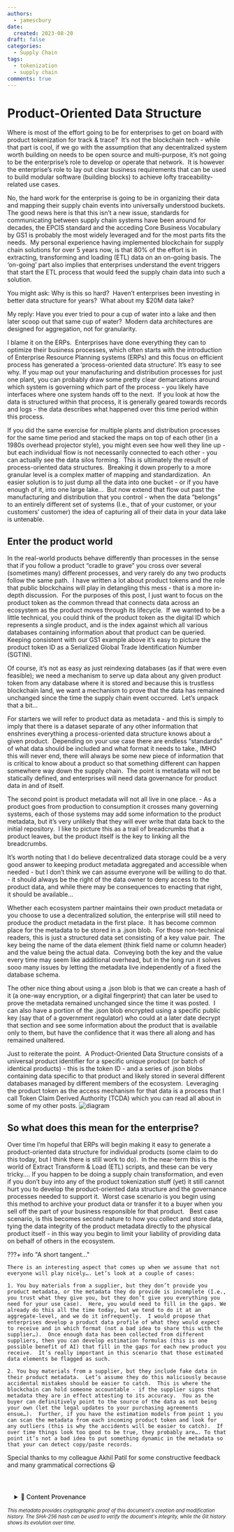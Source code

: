 ```yaml
---
authors:
  - jamescbury
date:
  created: 2023-08-20
draft: false
categories:
  - Supply Chain
tags:
  - tokenization
  - supply chain
comments: true
---
```

# Product-Oriented Data Structure
  
Where is most of the effort going to be for enterprises to get on board with product tokenization for track & trace?  It’s not the blockchain tech - while that part is cool, if we go with the assumption that any decentralized system worth building on needs to be open source and multi-purpose, it’s not going to be the enterprise’s role to develop or operate that network.  It is however the enterprise’s role to lay out clear business requirements that can be used to build modular software (building blocks) to achieve lofty traceability-related use cases.

<!-- more -->

No, the hard work for the enterprise is going to be in organizing their data and mapping their supply chain events into universally understood buckets.  The good news here is that this isn’t a new issue, standards for communicating between supply chain systems have been around for decades, the EPCIS standard and the acceding Core Business Vocabulary by GS1 is probably the most widely leveraged and for the most parts fits the needs.  My personal experience having implemented blockchain for supply chain solutions for over 5 years now, is that 80% of the effort is in extracting, transforming and loading (ETL) data on an on-going basis. The ‘on-going’ part also implies that enterprises understand the event triggers that start the ETL process that would feed the supply chain data into such a solution.

You might ask: Why is this so hard?  Haven’t enterprises been investing in better data structure for years?  What about my $20M data lake?  

My reply: Have you ever tried to pour a cup of water into a lake and then later scoop out that same cup of water?  Modern data architectures are designed for aggregation, not for granularity.

I blame it on the ERPs.  Enterprises have done everything they can to optimize their business processes, which often starts with the introduction of Enterprise Resource Planning systems (ERPs) and this focus on efficient process has generated a ‘process-oriented data structure’. It’s easy to see why. If you map out your manufacturing and distribution processes for just one plant, you can probably draw some pretty clear demarcations around which system is governing which part of the process - you likely have interfaces where one system hands off to the next.  If you look at how the data is structured within that process, it is generally geared towards records and logs - the data describes what happened over this time period within this process.

If you did the same exercise for multiple plants and distribution processes for the same time period and stacked the maps on top of each other (in a 1980s overhead projector style), you might even see how well they line up - but each individual flow is not necessarily connected to each other - you can actually see the data silos forming.  This is ultimately the result of process-oriented data structures.  Breaking it down properly to a more granular level is a complex matter of mapping and standardization.  An easier solution is to just dump all the data into one bucket - or if you have enough of it, into one large lake…  But now extend that flow out past the manufacturing and distribution that you control - when the data “belongs” to an entirely different set of systems (I.e., that of your customer, or your customers’ customer) the idea of capturing all of their data in your data lake is untenable.

## Enter the product world

In the real-world products behave differently than processes in the sense that if you follow a product “cradle to grave” you cross over several (sometimes many) different processes, and very rarely do any two products follow the same path.  I have written a lot about product tokens and the role that public blockchains will play in detangling this mess - that is a more in-depth discussion.  For the purposes of this post, I just want to focus on the product token as the common thread that connects data across an ecosystem as the product moves through its lifecycle.  If we wanted to be a little technical, you could think of the product token as the digital ID which represents a single product, and is the index against which all various databases containing information about that product can be queried.  Keeping consistent with our GS1 example above it’s easy to picture the product token ID as a Serialized Global Trade Identification Number (SGTIN).

Of course, it’s not as easy as just reindexing databases (as if that were even feasible); we need a mechanism to serve up data about any given product token from any database where it is stored and because this is trustless blockchain land, we want a mechanism to prove that the data has remained unchanged since the time the supply chain event occurred.  Let’s unpack that a bit…

For starters we will refer to product data as metadata - and this is simply to imply that there is a dataset separate of any other information that enshrines everything a process-oriented data structure knows about a given product.  Depending on your use case there are endless “standards” of what data should be included and what format it needs to take., IMHO this will never end, there will always be some new piece of information that is critical to know about a product so that something different can happen somewhere way down the supply chain.  The point is metadata will not be statically defined, and enterprises will need data governance for product data in and of itself.

The second point is product metadata will not all live in one place. - As a product goes from production to consumption it crosses many governing systems, each of those systems may add some information to the product metadata, but it’s very unlikely that they will ever write that data back to the initial repository.  I like to picture this as a trail of breadcrumbs that a product leaves, but the product itself is the key to linking all the breadcrumbs.

It’s worth noting that I do believe decentralized data storage could be a very good answer to keeping product metadata aggregated and accessible when needed - but I don’t think we can assume everyone will be willing to do that. - it should always be the right of the data owner to deny access to the product data, and while there may be consequences to enacting that right, it should be available…

Whether each ecosystem partner maintains their own product metadata or you choose to use a decentralized solution, the enterprise will still need to produce the product metadata in the first place.  It has become common place for the metadata to be stored in a .json blob.  For those non-technical readers, this is just a structured data set consisting of a key value pair.  The key being the name of the data element (think field name or column header) and the value being the actual data.  Conveying both the key and the value every time may seem like additional overhead, but in the long run it solves sooo many issues by letting the metadata live independently of a fixed the database schema.

The other nice thing about using a .json blob is that we can create a hash of it (a one-way encryption, or a digital fingerprint) that can later be used to prove the metadata remained unchanged since the time it was posted.  I can also have a portion of the .json blob encrypted using a specific public key (say that of a government regulator) who could at a later date decrypt that section and see some information about the product that is available only to them, but have the confidence that it was there all along and has remained unaltered.

Just to reiterate the point.  A Product-Oriented Data Structure consists of a universal product identifier for a specific unique product (or batch of identical products) - this is the token ID - and a series of .json blobs containing data specific to that product and likely stored in several different databases managed by different members of the ecosystem.  Leveraging the product token as the access mechanism for that data is a process that I call Token Claim Derived Authority (TCDA) which you can read all about in some of my other posts.
![diagram](<product_oriented_data_structure/Product Oriented Data Structure.png>)

## So what does this mean for the enterprise?

Over time I’m hopeful that ERPs will begin making it easy to generate a product-oriented data structure for individual products (some claim to do this today, but I think there is still work to do).  In the near-term this is the world of Extract Transform & Load (ETL) scripts, and these can be very tricky…. If you happen to be doing a supply chain transformation, and even if you don’t buy into any of the product tokenization stuff (yet) it still cannot hurt you to develop the product-oriented data structure and the governance processes needed to support it.  Worst case scenario is you begin using this method to archive your product data or transfer it to a buyer when you sell off the part of your business responsible for that product.   Best case scenario, is this becomes second nature to how you collect and store data, tying the data integrity of the product metadata directly to the physical product itself - in this way you begin to limit your liability of providing data on behalf of others in the ecosystem.

???+ info "A short tangent…"

    There is an interesting aspect that comes up when we assume that not everyone will play nicely…. Let’s look at a couple of cases:

    1. You buy materials from a supplier, but they don’t provide you product metadata, or the metadata they do provide is incomplete (I.e., you trust what they give you, but they don’t give you everything you need for your use case).  Here, you would need to fill in the gaps. We already do this all the time today, but we tend to do it at an aggregate-level, and we do it infrequently.  I would propose that enterprises develop a product data profile of what they would expect to receive and in which format (not a bad idea to share this with the supplier…).  Once enough data has been collected from different suppliers, then you can develop estimation formulas (this is one possible benefit of AI) that fill in the gaps for each new product you receive.  It’s really important in this scenario that those estimated data elements be flagged as such.

    2. You buy materials from a supplier, but they include fake data in their product metadata.  Let’s assume they do this maliciously because accidental mistakes should be easier to catch.  This is where the blockchain can hold someone accountable - if the supplier signs that metadata they are in effect attesting to its accuracy.  You as the buyer can definitively point to the source of the data as not being your own (let the legal updates to your purchasing agreements ensue…).  Further, if you have the estimation models from point 1 you can scan the metadata from each incoming product token and look for any outliers (this is why the accidents will be easier to catch).  If over time things look too good to be true, they probably are…. To that point it’s not a bad idea to put something dynamic in the metadata so that your can detect copy/paste records.

Special thanks to my colleague Akhil Patil for some constructive feedback and many grammatical corrections :smiley:  

<!-- BLOG_GIT_METADATA START -->

<div class="blog-git-metadata" style="margin-top: 2rem; padding-top: 1rem; border-top: 1px solid var(--md-default-fg-color--lightest);">
  <details style="background: var(--md-code-bg-color); padding: 0.5rem 1rem; border-radius: 0.2rem;">
    <summary style="cursor: pointer; font-weight: 500; color: var(--md-default-fg-color--light);">
      📝 Content Provenance
    </summary>
    <div style="margin-top: 1rem; font-size: 0.9em;">
      <p style="margin: 0.5rem 0;"><strong>Created:</strong> 2024-06-15</p>
      <p style="margin: 0.5rem 0;"><strong>Last Modified:</strong> 2024-06-15</p>
      <p style="margin: 0.5rem 0;"><strong>Total Revisions:</strong> 2</p>
      <p style="margin: 0.5rem 0;"><strong>File SHA-256:</strong> <code style="font-size: 0.85em;">11e40ceccb19804f...</code></p>
      
      <div style="margin-top: 1rem;">
        <p style="margin: 0.5rem 0; font-weight: 500;">Recent Changes:</p>
        <table style="width: 100%; font-size: 0.85em; margin-top: 0.5rem;">
          <thead>
            <tr style="border-bottom: 1px solid var(--md-default-fg-color--lightest);">
              <th style="text-align: left; padding: 0.25rem;">Date</th>
              <th style="text-align: left; padding: 0.25rem;">Author</th>
              <th style="text-align: left; padding: 0.25rem;">Change</th>
            </tr>
          </thead>
          <tbody>
            <tr>
              <td style="padding: 0.25rem;">2024-06-15</td>
              <td style="padding: 0.25rem;">James Canterbury</td>
              <td style="padding: 0.25rem;">fixed tags</td>
            </tr>
            <tr>
              <td style="padding: 0.25rem;">2024-06-15</td>
              <td style="padding: 0.25rem;">James Canterbury</td>
              <td style="padding: 0.25rem;">added a bunch of old blogs...</td>
            </tr>
          </tbody>
        </table>
      </div>
      
      <p style="margin-top: 1rem; margin-bottom: 0;">
        <a href="https://github.com/zeroth-tech/blogs/blob/b9419ce5299242a41df9572414a7e2e6dd8eecf8/docs/posts/product_oriented_data_strucutre.md" target="_blank" style="color: var(--md-primary-fg-color); text-decoration: none;">
          View Full History on GitHub →
        </a>
      </p>
    </div>
  </details>
  
  <div style="margin-top: 0.5rem; font-size: 0.8em; color: var(--md-default-fg-color--lighter);">
    <p style="margin: 0;">
      <em>This metadata provides cryptographic proof of this document's creation and modification history. 
      The SHA-256 hash can be used to verify the document's integrity, while the Git history shows its evolution over time.</em>
    </p>
  </div>
</div>

<!-- BLOG_GIT_METADATA END -->

